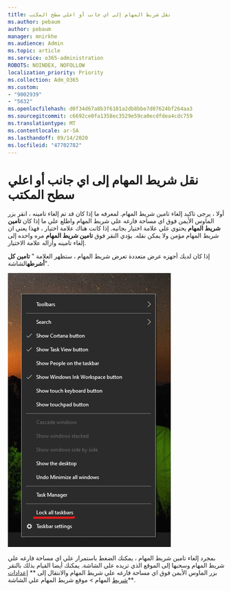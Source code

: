 ```yaml
---
title: نقل شريط المهام إلى اي جانب أو اعلي سطح المكتب
ms.author: pebaum
author: pebaum
manager: mnirkhe
ms.audience: Admin
ms.topic: article
ms.service: o365-administration
ROBOTS: NOINDEX, NOFOLLOW
localization_priority: Priority
ms.collection: Adm_O365
ms.custom:
- "9002939"
- "5632"
ms.openlocfilehash: d0f34d67a8b3f6101a2db8bbe7d07624bf264aa3
ms.sourcegitcommit: c6692ce0fa1358ec3529e59ca0ecdfdea4cdc759
ms.translationtype: MT
ms.contentlocale: ar-SA
ms.lasthandoff: 09/14/2020
ms.locfileid: "47702782"
---
```

# <a name="move-the-taskbar-to-either-side-or-the-top-of-your-desktop"></a>نقل شريط المهام إلى اي جانب أو اعلي سطح المكتب

أولا ، يرجى تاكيد إلغاء تامين شريط المهام. لمعرفه ما إذا كان قد تم إلغاء تامينه ، انقر بزر الماوس الأيمن فوق اي مساحة فارغه علي شريط المهام واطلع علي ما إذا كان **تامين شريط المهام** يحتوي علي علامة اختيار بجانبه. إذا كانت هناك علامة اختيار ، فهذا يعني ان شريط المهام مؤمن ولا يمكن نقله. يؤدي النقر فوق **تامين شريط المهام** مره واحده إلى إلغاء تامينه وأزاله علامة الاختيار.

إذا كان لديك أجهزه عرض متعددة تعرض شريط المهام ، ستظهر العلامة " **تامين كل أشرطه**الشاشة".

![تامين كافة أشرطه البين](media/lock-all-taskbars.png)

بمجرد إلغاء تامين شريط المهام ، يمكنك الضغط باستمرار علي اي مساحة فارغه علي شريط المهام وسحبها إلى الموقع الذي تريده علي الشاشة. يمكنك أيضا القيام بذلك بالنقر بزر الماوس الأيمن فوق اي مساحة فارغه علي شريط المهام والانتقال إلى ** [إعدادات شريط](ms-settings:taskbar?activationSource=GetHelp) المهام > موقع شريط المهام علي الشاشة**.
